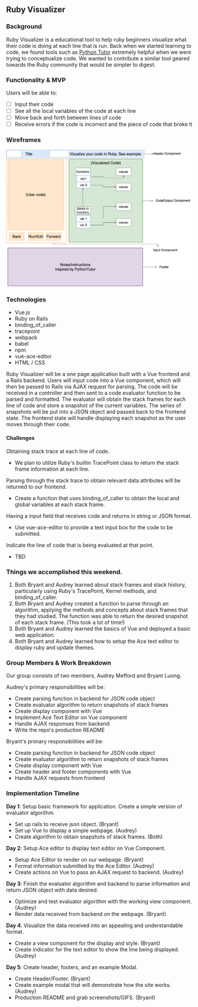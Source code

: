 ## Ruby Visualizer

### Background

Ruby Visualizer is a educational tool to help ruby beginners visualize what their code is doing at each line that is run. Back when we started learning to code, we found tools such as [Python Tutor](http://www.pythontutor.com/) extremely helpful when we were trying to conceptualize code. We wanted to contribute a similar tool geared towards the Ruby community that would be simpler to digest.

### Functionality & MVP

Users will be able to:

- [ ] Input their code
- [ ] See all the local variables of the code at each line
- [ ] Move back and forth between lines of code
- [ ] Receive errors if the code is incorrect and the piece of code that broke it

### Wireframes

![wireframes](docs/wireframe.png)

### Technologies

+ Vue.js
+ Ruby on Rails
+ binding_of_caller
+ tracepoint
+ webpack
+ babel
+ npm
+ vue-ace-editor
+ HTML / CSS

Ruby Visualizer will be a one page application built with a Vue frontend and a Rails backend. Users will input code into a Vue component, which will then be passed to Rails via AJAX request for parsing. The code will be received in a controller and then sent to a code evaluator function to be parsed and formatted. The evaluator will obtain the stack frames for each line of code and store a snapshot of the current variables. The series of snapshots will be put into a JSON object and passed back to the frontend state. The frontend state will handle displaying each snapshot as the user moves through their code.  

#### Challenges

Obtaining stack trace at each line of code.
- We plan to utilize Ruby's builtin TracePoint class to return the stack frame information at each line.

Parsing through the stack trace to obtain relevant data attributes will be returned to our frontend.
- Create a function that uses binding_of_caller to obtain the local and global variables at each stack frame.

Having a input field that receives code and returns in string or JSON format.
- Use vue-ace-editor to provide a text input box for the code to be submitted.

Indicate the line of code that is being evaluated at that point.
- TBD


### Things we accomplished this weekend.
1. Both Bryant and Audrey learned about stack frames and stack history, particularly using Ruby's TracePoint, Kernel methods, and binding_of_caller.
2. Both Bryant and Audrey created a function to parse through an algorithm, applying the methods and concepts about stack frames that they had studied. The function was able to return the desired snapshot of each stack frame. (This took a lot of time!)
3. Both Bryant and Audrey learned the basics of Vue and deployed a basic web application.
4. Both Bryant and Audrey learned how to setup the Ace text editor to display ruby and update themes.


### Group Members & Work Breakdown

Our group consists of two members, Audrey Mefford and Bryant Luong.

Audrey's primary responsibilities will be:

- Create parsing function in backend for JSON code object
- Create evaluator algorithm to return snapshots of stack frames
- Create display component with Vue
- Implement Ace Text Editor on Vue component
- Handle AJAX responses from backend
- Write the repo's production README


Bryant's primary responsibilities will be:

- Create parsing function in backend for JSON code object
- Create evaluator algorithm to return snapshots of stack frames
- Create display component with Vue
- Create header and footer components with Vue
- Handle AJAX requests from frontend

### Implementation Timeline

**Day 1**: Setup basic framework for application. Create a simple version of evaluator algorithm.
- Set up rails to receive json object. (Bryant)
- Set up Vue to display a simple webpage. (Audrey)
- Create algorithm to obtain snapshots of stack frames. (Both)

**Day 2**: Setup Ace editor to display text editor on Vue Component.

- Setup Ace Editor to render on our webpage. (Bryant)
- Format information submitted by the Ace Editor. (Audrey)
- Create actions on Vue to pass an AJAX request to backend. (Audrey)

**Day 3**: Finish the evaluator algorithm and backend to parse information and return JSON object with data desired.

- Optimize and test evaluator algorithm with the working view component. (Audrey)
- Render data received from backend on the webpage. (Bryant)

**Day 4**: Visualize the data received into an appealing and understandable format.

- Create a view component for the display and style. (Bryant)
- Create indicator for the text editor to show the line being displayed. (Audrey)

**Day 5**: Create header, footers, and an example Modal.

- Create Header/Footer. (Bryant)
- Create example modal that will demonstrate how the site works. (Audrey)
- Production README and grab screenshots/GIFS. (Bryant)
